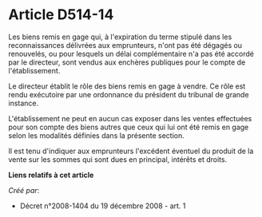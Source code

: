 # Article D514-14

Les biens remis en gage qui, à l'expiration du terme stipulé dans les reconnaissances délivrées aux emprunteurs, n'ont pas
été dégagés ou renouvelés, ou pour lesquels un délai complémentaire n'a pas été accordé par le directeur, sont vendus aux
enchères publiques pour le compte de l'établissement.

Le directeur établit le rôle des biens remis en gage à vendre. Ce rôle est rendu exécutoire par une ordonnance du président
du tribunal de grande instance.

L'établissement ne peut en aucun cas exposer dans les ventes effectuées pour son compte des biens autres que ceux qui lui ont
été remis en gage selon les modalités définies dans la présente section.

Il est tenu d'indiquer aux emprunteurs l'excédent éventuel du produit de la vente sur les sommes qui sont dues en principal,
intérêts et droits.

**Liens relatifs à cet article**

_Créé par_:

  - Décret n°2008-1404 du 19 décembre 2008 - art. 1
